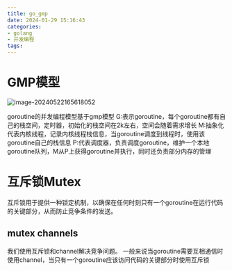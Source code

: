 ```yaml
---
title: go_gmp
date: 2024-01-29 15:16:43
categories:
- golang
- 并发编程
tags:
---
```


# GMP模型
![image-20240522165618052](https://web-mhe.oss-cn-beijing.aliyuncs.com/hexo/image-20240522165618052.png)

goroutine的并发编程模型基于gmp模型
G:表示goroutine，每个goroutine都有自己的栈空间，定时器，初始化的栈空间在2k左右，空间会随着需求增长
M:抽象化代表内核线程，记录内核线程栈信息，当goroutine调度到线程时，使用该goroutine自己的栈信息
P:代表调度器，负责调度goroutine，维护一个本地goroutine队列，M从P上获得goroutine并执行，同时还负责部分内存的管理

# 互斥锁Mutex
互斥锁用于提供一种锁定机制，以确保在任何时刻只有一个goroutine在运行代码的关键部分，从而防止竞争条件的发送。

## mutex channels
我们使用互斥锁和channel解决竞争问题。
一般来说当goroutine需要互相通信时使用channel，当只有一个goroutine应该访问代码的关键部分时使用互斥锁